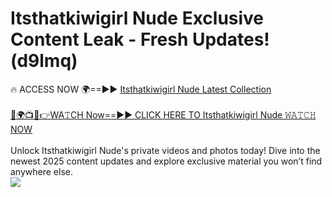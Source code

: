 # Itsthatkiwigirl Nude Exclusive Content Leak - Fresh Updates! (d9lmq)

🔥 ACCESS NOW 🌍==►► <a href="https://tinyurl.com/yc657z5k" rel="nofollow">Itsthatkiwigirl Nude Latest Collection</a>
<br><br>
[🔴🌍📺📱👉WA𝚃CH Now==►► CLICK HERE TO Itsthatkiwigirl Nude 𝚆𝙰𝚃𝙲𝙷 NOW](https://tinyurl.com/yc657z5k)
<br><br>
Unlock Itsthatkiwigirl Nude's private videos and photos today! Dive into the newest 2025 content updates and explore exclusive material you won’t find anywhere else.
<br>
<a href="https://tinyurl.com/yc657z5k" rel="nofollow" data-target="animated-image.originalLink"><img src="https://camo.githubusercontent.com/8a4f000d20f83aca3bf7ec5f350d767afa0574a8a352519fd8cfa583a6f93a33/68747470733a2f2f692e696d6775722e636f6d2f644a486b345a712e676966" data-canonical-src="https://i.imgur.com/dJHk4Zq.gif" style="max-width: 100%; display: inline-block;" data-target="animated-image.originalImage"></a>
<br>
